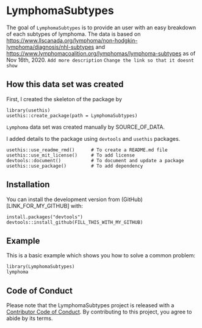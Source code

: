 
<!-- README.md is generated from README.Rmd. Please edit that file -->

# LymphomaSubtypes

<!-- badges: start -->

<!-- badges: end -->

The goal of `LymphomaSubtypes` is to provide an user with an easy
breakdown of each subtypes of lymphoma. The data is based on
<https://www.llscanada.org/lymphoma/non-hodgkin-lymphoma/diagnosis/nhl-subtypes>
and <https://www.lymphomacoalition.org/lymphomas/lymphoma-subtypes> as
of Nov 16th, 2020. `Add more description` `Change the link so that it
doesnt show`

## How this data set was created

First, I created the skeleton of the package by

```{r eval = FALSE}
library(usethis)
usethis::create_package(path = LymphomaSubtypes)
```

`Lymphoma` data set was created manually by SOURCE\_OF\_DATA.

I added details to the package using `devtools` and `usethis` packages.

``` {r eval = FALSE}
usethis::use_readme_rmd()      # To create a README.md file
usethis::use_mit_license()     # To add license
devtools::document()           # To document and update a package
usethis::use_package()         # To add dependency
```

## Installation

You can install the development version from
(GitHub)\[LINK\_FOR\_MY\_GITHUB\] with:

``` {r eval = FALSE}
install.packages("devtools")
devtools::install_github(FILL_THIS_WITH_MY_GITHUB)
```

## Example

This is a basic example which shows you how to solve a common problem:

``` {r eval = FALSE}
library(LymphomaSubtypes)
lymphoma
```

## Code of Conduct

Please note that the LymphomaSubtypes project is released with a
[Contributor Code of
Conduct](https://contributor-covenant.org/version/2/0/CODE_OF_CONDUCT.html).
By contributing to this project, you agree to abide by its terms.

